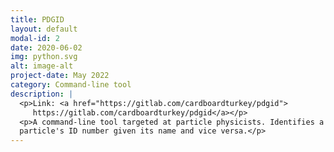 ```yaml
---
title: PDGID
layout: default
modal-id: 2
date: 2020-06-02
img: python.svg
alt: image-alt
project-date: May 2022
category: Command-line tool
description: |
  <p>Link: <a href="https://gitlab.com/cardboardturkey/pdgid">
     https://gitlab.com/cardboardturkey/pdgid</a></p>
  <p>A command-line tool targeted at particle physicists. Identifies a
  particle's ID number given its name and vice versa.</p>
---
```


